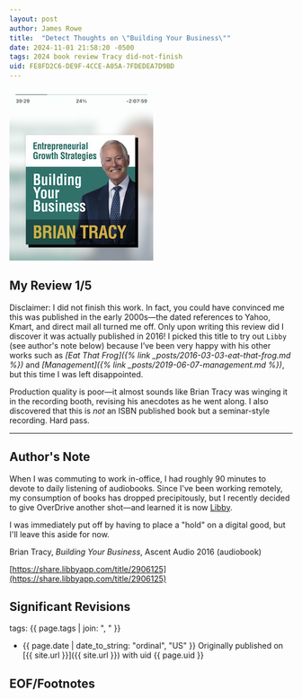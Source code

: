 ```yaml
---
layout: post
author: James Rowe
title:  "Detect Thoughts on \"Building Your Business\""
date: 2024-11-01 21:58:20 -0500
tags: 2024 book review Tracy did-not-finish
uid: FE8FD2C6-DE9F-4CCE-A05A-7FDEDEA7D9BD
---
```


<img src="/assets/posts-images/audiobook-tracy-building-your-business.png" alt="picture of building your business book" class="img-stylish"/>


## My Review 1/5

Disclaimer: I did not finish this work. In fact, you could have convinced me this was published in the early 2000s—the dated references to Yahoo, Kmart, and direct mail all turned me off. Only upon writing this review did I discover it was actually published in 2016! I picked this title to try out `Libby` (see author's note below) because I’ve been very happy with his other works such as *[Eat That Frog]({% link _posts/2016-03-03-eat-that-frog.md %})* and *[Management]({% link _posts/2019-06-07-management.md %})*, but this time I was left disappointed. 

Production quality is poor—it almost sounds like Brian Tracy was winging it in the recording booth, revising his anecdotes as he went along. I also discovered that this is *not* an ISBN published book but a seminar-style recording. Hard pass.

---

## Author's Note

When I was commuting to work in-office, I had roughly 90 minutes to devote to daily listening of audiobooks. Since I've been working remotely, my consumption of books has dropped precipitously, but I recently decided to give OverDrive another shot—and learned it is now [Libby](https://libbyapp.com).

I was immediately put off by having to place a "hold" on a digital good, but I'll leave this aside for now.

Brian Tracy, *Building Your Business*, Ascent Audio 2016 (audiobook)


[https://share.libbyapp.com/title/2906125](https://share.libbyapp.com/title/2906125)

## Significant Revisions

tags: {{ page.tags | join: ", " }} <!-- todo move this somewhere -->

- {{ page.date | date_to_string: "ordinal", "US" }} Originally published on [{{ site.url }}]({{ site.url }}) with uid {{ page.uid }}

## EOF/Footnotes

